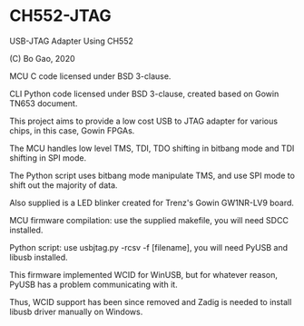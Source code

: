 # CH552-JTAG
USB-JTAG Adapter Using CH552

(C) Bo Gao, 2020

MCU C code licensed under BSD 3-clause.

CLI Python code licensed under BSD 3-clause, created based on Gowin TN653 document.

This project aims to provide a low cost USB to JTAG adapter for various chips, in this case, Gowin FPGAs.

The MCU handles low level TMS, TDI, TDO shifting in bitbang mode and TDI shifting in SPI mode.

The Python script uses bitbang mode manipulate TMS, and use SPI mode to shift out the majority of data.

Also supplied is a LED blinker created for Trenz's Gowin GW1NR-LV9 board.

MCU firmware compilation: use the supplied makefile, you will need SDCC installed.

Python script: use usbjtag.py -rcsv -f [filename], you will need PyUSB and libusb installed.

This firmware implemented WCID for WinUSB, but for whatever reason, PyUSB has a problem communicating with it.

Thus, WCID support has been since removed and Zadig is needed to install libusb driver manually on Windows.
